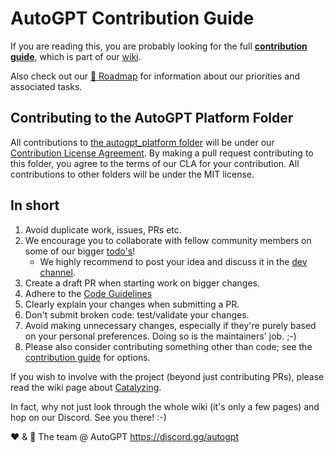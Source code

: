 # AutoGPT Contribution Guide
If you are reading this, you are probably looking for the full **[contribution guide]**,
which is part of our [wiki].

Also check out our [🚀 Roadmap][roadmap] for information about our priorities and associated tasks.
<!-- You can find our immediate priorities and their progress on our public [kanban board]. -->

[contribution guide]: https://github.com/Significant-Gravitas/AutoGPT/wiki/Contributing
[wiki]: https://github.com/Significant-Gravitas/AutoGPT/wiki
[roadmap]: https://github.com/Significant-Gravitas/AutoGPT/discussions/6971
[kanban board]: https://github.com/orgs/Significant-Gravitas/projects/1

## Contributing to the AutoGPT Platform Folder
All contributions to [the autogpt_platform folder](https://github.com/Significant-Gravitas/AutoGPT/blob/master/autogpt_platform) will be under our [Contribution License Agreement](https://github.com/Significant-Gravitas/AutoGPT/blob/master/autogpt_platform/Contributor%20License%20Agreement%20(CLA).md). By making a pull request contributing to this folder, you agree to the terms of our CLA for your contribution. All contributions to other folders will be under the MIT license.

## In short
1. Avoid duplicate work, issues, PRs etc.
2. We encourage you to collaborate with fellow community members on some of our bigger
   [todo's][roadmap]!
   * We highly recommend to post your idea and discuss it in the [dev channel].
3. Create a draft PR when starting work on bigger changes.
4. Adhere to the [Code Guidelines]
5. Clearly explain your changes when submitting a PR.
6. Don't submit broken code: test/validate your changes.
7. Avoid making unnecessary changes, especially if they're purely based on your personal
   preferences. Doing so is the maintainers' job. ;-)
8. Please also consider contributing something other than code; see the
   [contribution guide] for options.

[dev channel]: https://discord.com/channels/1092243196446249134/1095817829405704305
[code guidelines]: https://github.com/Significant-Gravitas/AutoGPT/wiki/Contributing#code-guidelines

If you wish to involve with the project (beyond just contributing PRs), please read the
wiki page about [Catalyzing](https://github.com/Significant-Gravitas/AutoGPT/wiki/Catalyzing).

In fact, why not just look through the whole wiki (it's only a few pages) and
hop on our Discord. See you there! :-)

❤️ & 🔆
The team @ AutoGPT
https://discord.gg/autogpt
